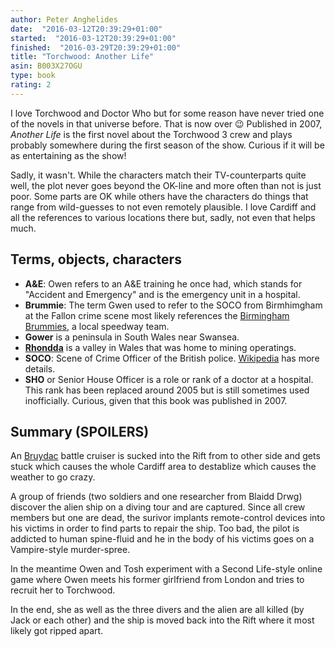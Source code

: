 ```yaml
---
author: Peter Anghelides
date:  "2016-03-12T20:39:29+01:00"
started:  "2016-03-12T20:39:29+01:00"
finished:  "2016-03-29T20:39:29+01:00"
title: "Torchwood: Another Life"
asin: B003X27OGU
type: book
rating: 2
---
```


I love Torchwood and Doctor Who but for some reason have never tried one of the
novels in that universe before. That is now over 😉 Published in 2007, *Another
Life* is the first novel about the Torchwood 3 crew and plays probably somewhere
during the first season of the show. Curious if it will be as entertaining as
the show!


<!-- more -->

Sadly, it wasn't. While the characters match their TV-counterparts quite well,
the plot never goes beyond the OK-line and more often than not is just
poor. Some parts are OK while others have the characters do things that range
from wild-guesses to not even remotely plausible. I love Cardiff and all the
references to various locations there but, sadly, not even that helps much.


## Terms, objects, characters

- **A&E**: Owen refers to an A&E training he once had, which stands for
  "Accident and Emergency" and is the emergency unit in a hospital.
- **Brummie**: The term Gwen used to refer to the SOCO from Birmhimgham at the
  Fallon crime scene most likely references the [Birmingham Brummies][], a local
  speedway team.
- **Gower** is a peninsula in South Wales near Swansea.
- **[Rhondda][]** is a valley in Wales that was home to mining operatings.
- **SOCO**: Scene of Crime Officer of the British
  police. [Wikipedia](https://en.wikipedia.org/wiki/Scenes_of_Crime_Officer) has
  more details.
- **SHO** or Senior House Officer is a role or rank of a doctor at a
  hospital. This rank has been replaced around 2005 but is still sometimes used
  inofficially. Curious, given that this book was published in 2007.

[birmingham brummies]: https://en.wikipedia.org/wiki/Birmingham_Brummies
[rhondda]: https://en.wikipedia.org/wiki/Rhondda


## Summary (SPOILERS)

An [Bruydac][] battle cruiser is sucked into the Rift from to other side and
gets stuck which causes the whole Cardiff area to destablize which causes the
weather to go crazy.

A group of friends (two soldiers and one researcher from Blaidd Drwg) discover
the alien ship on a diving tour and are captured. Since all crew members but one
are dead, the surivor implants remote-control devices into his victims in order
to find parts to repair the ship. Too bad, the pilot is addicted to human
spine-fluid and he in the body of his victims goes on a Vampire-style
murder-spree.

In the meantime Owen and Tosh experiment with a Second Life-style online game
where Owen meets his former girlfriend from London and tries to recruit her to
Torchwood.

In the end, she as well as the three divers and the alien are all killed (by
Jack or each other) and the ship is moved back into the Rift where it most
likely got ripped apart.

[bruydac]: http://tardis.wikia.com/wiki/Bruydac
